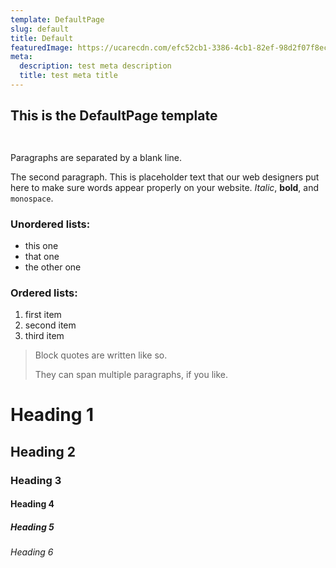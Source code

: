 ```yaml
---
template: DefaultPage
slug: default
title: Default
featuredImage: https://ucarecdn.com/efc52cb1-3386-4cb1-82ef-98d2f07f8ec7/
meta:
  description: test meta description
  title: test meta title
---
```

## This is the DefaultPage template

![]()

![]()

Paragraphs are separated by a blank line.

The second paragraph. This is placeholder text that our web designers put here to make sure words appear properly on your website. *Italic*, **bold**, and `monospace`.

### Unordered lists:

* this one
* that one
* the other one

### Ordered lists:

1. first item
2. second item
3. third item

> Block quotes are written like so.
>
> They can span multiple paragraphs,
> if you like.

# Heading 1

## Heading 2

### Heading 3

#### Heading 4

##### Heading 5

###### Heading 6